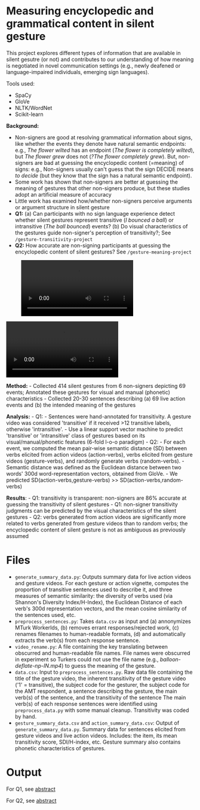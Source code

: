 # Measuring encyclopedic and grammatical content in silent gesture

This project explores different types of information that are available in silent gesutre (or not) and contributes to our understanding of how meaning is negotiated in novel communication settings (e.g., newly deafened or language-impaired individuals, emerging sign languages).

Tools used:
- SpaCy
- GloVe
- NLTK/WordNet
- Scikit-learn

**Background:**
- Non-signers are good at resolving grammatical information about signs, like whether the events they denote have natural semantic endpoints: e.g., *The flower wilted* has an endpoint (*The flower is completely wilted*), but *The flower grew* does not (*?The flower completely grew*). But, non-signers are bad at guessing the encyclopedic content (=meaning) of signs: e.g., Non-signers usually can't guess that the sign DECIDE means *to decide* (but they know that the sign has a natural semantic endpoint). 
- Some work has shown that non-signers are better at guessing the meaning of gestures that other non-signers produce, but these studies adopt an artificial measure of accuracy
- Little work has examined how/whether non-signers perceive arguments or argument structure in silent gesture
- **Q1:** (a) Can participants with no sign language experience detect whether silent gestures represent transitive (*I bounced a ball*) or intransitive (*The ball bounced*) events? (b) Do visual characteristics of the gestures guide non-signer's perception of transitivity?; See `/gesture-transitivity-project`
- **Q2:** How accurate are non-signing participants at guessing the encyclopedic content of silent gestures? See `/gesture-meaning-project`

<!-- blank line -->
<figure class="video_container">
  <video controls="true" allowfullscreen="true">
    <source src="../video/DECIDE_1.mp4" type="video/mp4">
  </video>
</figure>
<!-- blank line -->

<video controls>
  <source src="../video/DECIDE_1.mp4" type="video/mp4">
</video>

**Method:** 
    - Collected 414 silent gestures from 6 non-signers depicting 69 events; Annotated these gestures for visual and manual (phonetic) characteristics
    - Collected 20-30 sentences describing (a) 69 live action events and (b) the intended meaning of the gestures 

**Analysis:** 
    -  Q1:
        -  Sentences were hand-annotated for transitivity. A gesture video was considered 'transitive' if it received >12 transitive labels, otherwise 'intransitive'. 
        -  Use a linear support vector machine to predict 'transitive' or 'intransitive' class of gestures based on its visual/manual/phonetic features (6-fold l-o-o paradigm)
    - Q2: 
      - For each event, we computed the mean pair-wise semantic distance (SD) between verbs elicited from action videos (action-verbs), verbs elicited from gesture videos (gesture-verbs), and randomly generate verbs (random-verbs). 
      - Semantic distance was defined as the Euclidean distance between two words' 300d word-representation vectors, obtained from GloVe.
      - We predicted SD(action-verbs,gesture-verbs) >> SD(action-verbs,random-verbs)
 
 **Results**:
    - Q1: transitivity is transparent: non-signers are 86% accurate at guessing the transitivity of silent gestures
    - Q1: non-signer transitivity judgments can be predicted by the visual characteristics of the silent gestures
    - Q2: verbs generated from action videos are significantly more related to verbs generated from gesture videos than to random verbs; the encyclopedic content of silent gesture is not as ambiguous as previously assumed

# Files
 - `generate_summary_data.py`: Outputs summary data for live action videos and gesture videos.  For each gesture or action vignette, computes the proportion of transitive sentences used to describe it, and three measures of semantic similarity: the diversity of verbs used (via Shannon's Diversity Index/H-Index), the Euclidean Distance of each verb's 300d representation vectors, and the mean cosine similarity of the sentences used, etc. 
 - `preprocess_sentences.py`: Takes `data.csv` as input and (a) annonymizes MTurk WorkerIds, (b) removes errant responses/rejected work, (c) renames filenames to human-readable formats, (d) and automatically extracts the verb(s) from each response sentence.
 - `video_rename.py`: A file containing the key translating between obscurred and human-readable file names. File names were obscurred in experiment so Turkers could not use the file name (e.g., *balloon-deflate-np-IN.mp4*) to guess the meaning of the gesture.
 - `data.csv`: Input to `preprocess_sentences.py`. Raw data file containing the title of the gesture video, the inherent transitivity of the gesture video ('1' = transitive), the subject code for the gesturer, the subject code for the AMT respondent, a sentence describing the gesture, the main verb(s) of the sentence, and the transitivity of the sentence The main verb(s) of each response sentences were identified using `preprocess_data.py` with some manual cleanup. Transitivity was coded by hand. 
 - `gesture_summary_data.csv` and `action_summary_data.csv`: Output of `generate_summary_data.py`. Summary data for sentences elicited from gesture videos and live action videos. Includes: the item, its mean transitivity score, SDI/H-index, etc. Gesture summary also contains phonetic characteristics of gestures.

# Output
For Q1, see [abstract](https://c-huck.github.io/pdfs/CUNY2021.pdf)

For Q2, see [abstract](https://c-huck.github.io/pdfs/Mesuring_encyclopedic_content_in_silent_gesture.pdf)
